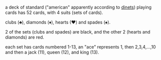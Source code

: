 a deck of standard ("american" apparently according to [dinets](dinets.info)) playing cards has 52 cards, with 4 suits (sets of cards).  

clubs (♣), diamonds (♦), hearts (♥) and spades (♠).

2 of the sets (clubs and spades) are black, and the other 2 (hearts and diamonds) are red.

each set has cards numbered 1-13, an "ace" represents 1, then 2,3,4,...,10 and then a jack (11), queen (12), and king (13).